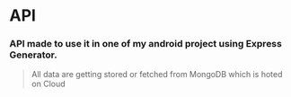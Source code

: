 # API
### API made to use it in one of my android project using Express Generator.
>
>All data are getting stored or fetched from MongoDB which is hoted on Cloud

